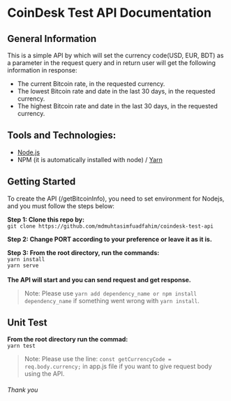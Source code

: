 # CoinDesk Test API Documentation

## General Information

This is a simple API by which will set the currency code(USD, EUR, BDT) as a parameter in the request query and in return user will get the following information in response:</br>
* The current Bitcoin rate, in the requested currency.</br>
* The lowest Bitcoin rate and date in the last 30 days, in the requested currency.</br>
* The highest Bitcoin rate and date in the last 30 days, in the requested currency.</br>

## Tools and Technologies:
  * <a href="https://nodejs.org/en/">Node.js</a>
  * NPM (it is automatically installed with node) / <a href="https://yarnpkg.com/">Yarn</a>

## Getting Started
To create the API (/getBitcoinInfo), you need to set environment for Nodejs, and you must follow the steps below:</br>

**Step 1: Clone this repo by:** </br>
```git clone https://github.com/mdmuhtasimfuadfahim/coindesk-test-api```
</br>

**Step 2: Change PORT according to your preference or leave it as it is.**

**Step 3: From the root directory, run the commands:**</br>
  ```yarn install``` </br>
  ```yarn serve```</br>
</br>**The API will start and you can send request and get response.**</br>

> Note: Please use ```yarn add dependency_name or npm install dependency_name``` if something went wrong with ```yarn install```.

## Unit Test
**From the root directory run the commad:**</br>
``yarn test``

>Note: Please use the line: ``const getCurrencyCode = req.body.currency;`` in app.js file if you want to give request body using the API.</br>
###### Thank you
